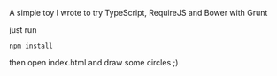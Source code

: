 A simple toy I wrote to try TypeScript, RequireJS and Bower with Grunt

just run

	npm install

then open index.html and draw some circles ;)